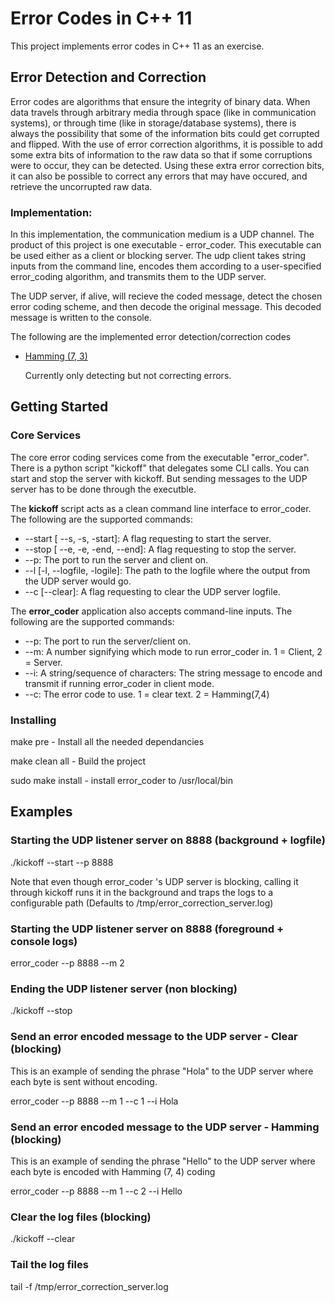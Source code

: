 # Error Codes in C++ 11

This project implements error codes in C++ 11 as an exercise. 


## Error Detection and Correction

Error codes are algorithms that ensure the integrity of binary data. When data travels through
arbitrary media through space (like in communication systems), or through time (like in storage/database systems), there is always the possibility that some of the information bits could get corrupted and flipped. With the use of error correction algorithms, it is possible to add 
some extra bits of information to the raw data so that if some corruptions were to occur, they can be detected. Using these extra error correction bits, it can also be possible to correct any errors that may have occured, and retrieve the uncorrupted raw data.


### Implementation:

In this implementation, the communication medium is a UDP channel. The product of this project is one executable - error_coder. This executable can be used either as a client
or blocking server. The udp client takes string inputs from the command line, encodes them according to a user-specified error_coding algorithm, and transmits them to the UDP server.

The UDP server, if alive, will recieve the coded message, detect the chosen error coding scheme, and then decode the original message. This decoded message is written to the console.

The following are the implemented error detection/correction codes

* [Hamming (7, 3)](https://en.wikipedia.org/wiki/Hamming_code#[7,4]_Hamming_code)
 
  Currently only detecting but not correcting errors.


## Getting Started

### Core Services

The core error coding services come from the executable "error_coder". There is a python script "kickoff" that delegates some CLI calls. You can start and stop the server with kickoff. But sending messages to the UDP server has to be done through the executble.

 The <b>kickoff</b> script acts as a clean command line interface to error_coder. The following are the supported commands:
 
 * --start [ --s, -s, -start]: A flag requesting to start the server.
 * --stop [ --e, -e, -end, --end]: A flag requesting to stop the server.
 * --p: The port to run the server and client on. 
 * --l [-l, --logfile, -logile]: The path to the logfile where the output from the UDP server would go.
 * --c [--clear]: A flag requesting to clear the UDP server logfile.
 
The <b>error_coder</b> application also accepts command-line inputs. The following are the supported commands:

 * --p: The port to run the server/client on.
 * --m: A number signifying which mode to run error_coder in. 1 = Client, 2 = Server. 
 * --i: A string/sequence of characters: The string message to encode and transmit if running error_coder in client mode.
 * --c: The error code to use. 1 = clear text. 2  = Hamming(7,4)

### Installing

 make pre - Install all the needed dependancies
 
 make clean all - Build the project
 
 sudo make install - install error_coder to /usr/local/bin
 
## Examples

### Starting the UDP listener server on 8888 (background + logfile)

./kickoff --start --p 8888

 Note that even though error_coder 's UDP server is blocking, calling it through kickoff runs it in the background and 
 traps the logs to a configurable path (Defaults to /tmp/error_correction_server.log)

### Starting the UDP listener server on 8888 (foreground + console logs)

 error_coder --p 8888 --m 2

### Ending the UDP listener server (non blocking)

 ./kickoff --stop

### Send an error encoded message to the UDP server - Clear (blocking)

 This is an example of sending the phrase "Hola" to the UDP server 
 where each byte is sent without encoding.

 error_coder --p 8888 --m 1 --c 1 --i Hola

### Send an error encoded message to the UDP server - Hamming (blocking)

 This is an example of sending the phrase "Hello" to the UDP server 
 where each byte is encoded with Hamming (7, 4) coding

 error_coder --p 8888 --m 1 --c 2 --i Hello

### Clear the log files (blocking)

 ./kickoff --clear

### Tail the log files

 tail -f /tmp/error_correction_server.log
